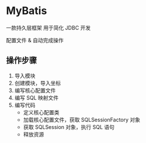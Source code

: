 # MyBatis

一款持久层框架
用于简化 JDBC 开发

配置文件 & 自动完成操作

## 操作步骤

1. 导入模块
2. 创建模块，导入坐标
3. 编写核心配置文件
4. 编写 SQL 映射文件
5. 编写代码
    * 定义核心配置类
    * 加载核心配置文件，获取 SQLSessionFactory 对象
    * 获取 SQLSession 对象，执行 SQL 语句
    * 释放资源
